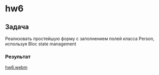 # hw6

## Задача
Реализовать простейшую форму с заполнением полей класса Person, используя Bloc state management
### Результат
[hw6.webm](https://user-images.githubusercontent.com/101862863/229132782-a4f2ac9a-458a-4d63-9368-5a508a941744.webm)
